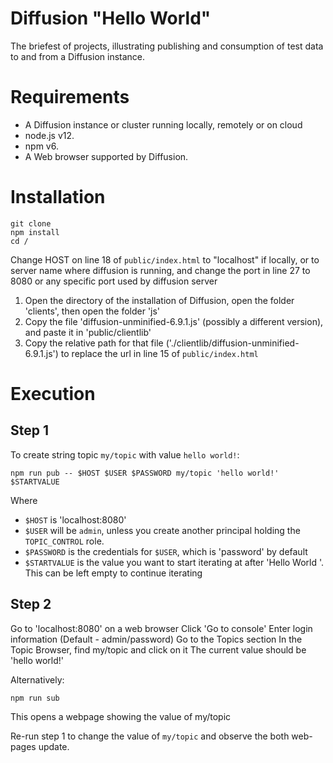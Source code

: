 # Diffusion "Hello World"

The briefest of projects, illustrating publishing and consumption of test data to and from a Diffusion instance.

# Requirements
* A Diffusion instance or cluster running locally, remotely or on cloud
* node.js v12.
* npm v6.
* A Web browser supported by Diffusion.

# Installation
```
git clone 
npm install
cd /
```

Change HOST on line 18 of `public/index.html` to "localhost" if locally, or to server name where diffusion is running, and change the port in line 27 to 8080 or any specific port used by diffusion server

1. Open the directory of the installation of Diffusion, open the folder 'clients', then open the folder 'js'
2. Copy the file 'diffusion-unminified-6.9.1.js' (possibly a different version), and paste it in 'public/clientlib'
3. Copy the relative path for that file ('./clientlib/diffusion-unminified-6.9.1.js') to replace the url in line 15 of `public/index.html`

# Execution

## Step 1
To create string topic `my/topic` with value `hello world!`:
```
npm run pub -- $HOST $USER $PASSWORD my/topic 'hello world!' $STARTVALUE
```
Where
* `$HOST` is 'localhost:8080'
* `$USER` will be `admin`, unless you create another principal holding the `TOPIC_CONTROL` role.
* `$PASSWORD` is the credentials for `$USER`, which is 'password' by default
* `$STARTVALUE` is the value you want to start iterating at after 'Hello World '. This can be left  empty to continue iterating


## Step 2
Go to 'localhost:8080' on a web browser
Click 'Go to console'
Enter login information (Default - admin/password)
Go to the Topics section
In the Topic Browser, find my/topic and click on it
The current value should be 'hello world!'

Alternatively:
```
npm run sub
```
This opens a webpage showing the value of my/topic


Re-run step 1 to change the value of `my/topic` and observe the both web-pages update.
